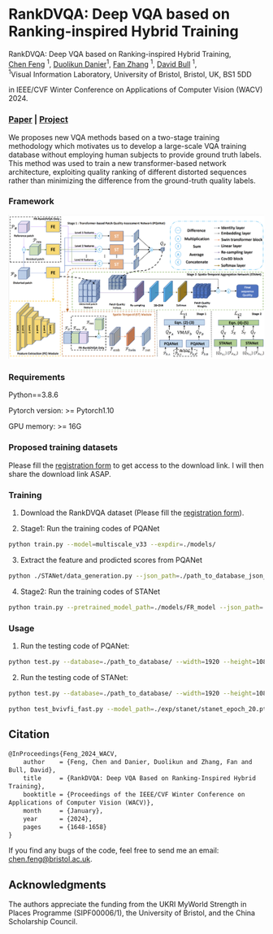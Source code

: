 # RankDVQA: Deep VQA based on Ranking-inspired Hybrid Training

RankDVQA: Deep VQA based on Ranking-inspired Hybrid Training, <br>
 [Chen Feng](https://chenfeng-bristol.github.io/) <sup>1</sup>,
 [Duolikun Danier](https://danier97.github.io/)<sup>1</sup>,
 [Fan Zhang](https://fan-aaron-zhang.github.io/) <sup>1</sup>,
 [David Bull](https://david-bull.github.io/) <sup>1</sup>, <br>
 <sup>1</sup>Visual Information Laboratory, University of Bristol, Bristol, UK, BS1 5DD

in IEEE/CVF Winter Conference on Applications of Computer Vision (WACV) 2024.

### [Paper](https://openaccess.thecvf.com/content/WACV2024/papers/Feng_RankDVQA_Deep_VQA_Based_on_Ranking-Inspired_Hybrid_Training_WACV_2024_paper.pdf) | [Project](https://chenfeng-bristol.github.io/RankDVQA/) 


We proposes new VQA methods based on a two-stage training methodology which motivates us to develop a large-scale VQA training database without employing human subjects to provide ground truth labels. This method was used to train a new transformer-based network architecture, exploiting quality ranking of different distorted sequences rather than minimizing the difference from the ground-truth quality labels.

### Framework
<img src="figures/framework.png"> 

### Requirements
Python==3.8.6

Pytorch version: >= Pytorch1.10

GPU memory: >= 16G

### Proposed training datasets

Please fill the [registration form](https://forms.office.com/e/5QeYmKsZzA) to get access to the download link. I will then share the download link ASAP.

### Training 
1. Download the RankDVQA dataset (Please fill the [registration form](https://forms.office.com/e/5QeYmKsZzA)). 

2. Stage1: Run the training codes of PQANet
```bash
python train.py --model=multiscale_v33 --expdir=./models/
```
3. Extract the feature and prodicted scores from PQANet
```bash
python ./STANet/data_generation.py --json_path=./path_to_database_json_file.json/
```
4. Stage2: Run the training codes of STANet
```bash
python train.py --pretrained_model_path=./models/FR_model --json_path=./path_to_database_json_file.json/ --save_path=./modeos/ 
```

### Usage
1. Run the testing code of PQANet: 
```bash
python test.py --database=./path_to_database/ --width=1920 --height=1080 --bitDepth=8
```

2. Run the testing code of STANet:
```bash
python test.py --database=./path_to_database/ --width=1920 --height=1080 --bitDepth=8
```


```bash
python test_bvivfi_fast.py --model_path=./exp/stanet/stanet_epoch_20.pth --json_path=./path_to_database_json_file.json/
```


## Citation
```
@InProceedings{Feng_2024_WACV,
    author    = {Feng, Chen and Danier, Duolikun and Zhang, Fan and Bull, David},
    title     = {RankDVQA: Deep VQA Based on Ranking-Inspired Hybrid Training},
    booktitle = {Proceedings of the IEEE/CVF Winter Conference on Applications of Computer Vision (WACV)},
    month     = {January},
    year      = {2024},
    pages     = {1648-1658}
}
```

If you find any bugs of the code, feel free to send me an email: chen.feng@bristol.ac.uk. 

## Acknowledgments
The authors appreciate the funding from the UKRI MyWorld Strength in Places Programme (SIPF00006/1), the University of Bristol, and the China Scholarship Council.
